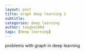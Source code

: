 ```yaml
---
layout: post
title: Graph deep learning 2
subtitle: 
categories: deep learning
author: tangha1004
tags: [deep learning]
---
```



problems with graph in deep learning